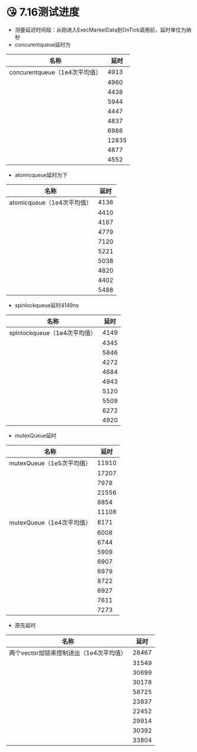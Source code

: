 # 😘 7.16测试进度

* 测量延迟时间段：从刚进入ExecMarketData到OnTick调用前，延时单位为纳秒
* &#x20;concurentqueue延时为

| 名称                      | 延时    |
| ----------------------- | ----- |
| concurentqueue（1e4次平均值） | 4913  |
|                         | 4960  |
|                         | 4438  |
|                         | 5944  |
|                         | 4447  |
|                         | 4837  |
|                         | 6988  |
|                         | 12835 |
|                         | 4877  |
|                         | 4552  |

* atomicqueue延时为下

| 名称                   | 延时   |
| -------------------- | ---- |
| atomicqueue（1e4次平均值） | 4136 |
|                      | 4410 |
|                      | 4167 |
|                      | 4779 |
|                      | 7120 |
|                      | 5221 |
|                      | 5038 |
|                      | 4820 |
|                      | 4402 |
|                      | 5488 |

* spinlockqueue延时4149ns

| 名称                     | 延时   |
| ---------------------- | ---- |
| spinlockqueue（1e4次平均值） | 4149 |
|                        | 4345 |
|                        | 5846 |
|                        | 4272 |
|                        | 4684 |
|                        | 4943 |
|                        | 5120 |
|                        | 5509 |
|                        | 6272 |
|                        | 4920 |

* mutexQueue延时

| 名称                  | 延时    |
| ------------------- | ----- |
| mutexQueue（1e5次平均值） | 11910 |
|                     | 17207 |
|                     | 7978  |
|                     | 21556 |
|                     | 8854  |
|                     | 11108 |
| mutexQueue（1e4次平均值） | 8171  |
|                     | 6008  |
|                     | 6744  |
|                     | 5909  |
|                     | 6907  |
|                     | 6979  |
|                     | 8722  |
|                     | 6927  |
|                     | 7611  |
|                     | 7273  |

* 原先延时

| 名称                       | 延时    |
| ------------------------ | ----- |
| 两个vector加锁来控制进出（1e4次平均值） | 28467 |
|                          | 31549 |
|                          | 30699 |
|                          | 30178 |
|                          | 58725 |
|                          | 23837 |
|                          | 22452 |
|                          | 29914 |
|                          | 30392 |
|                          | 33804 |
